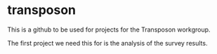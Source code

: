 # transposon
This is a github to be used for projects for the Transposon workgroup.

The first project we need this for is the analysis of the survey results.
